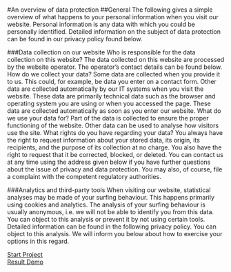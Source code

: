 
<br>

#An overview of data protection
##General
The following gives a simple overview of what happens to your personal information when you visit our website. Personal information is any data with which you could be personally identified. Detailed information on the subject of data protection can be found in our privacy policy found below.

###Data collection on our website
Who is responsible for the data collection on this website? The data collected on this website are processed by the website operator. The operator’s contact details can be found below. How do we collect your data? Some data are collected when you provide it to us. This could, for example, be data you enter on a contact form. Other data are collected automatically by our IT systems when you visit the website. These data are primarily technical data such as the browser and operating system you are using or when you accessed the page. These data are collected automatically as soon as you enter our website. What do we use your data for? Part of the data is collected to ensure the proper functioning of the website. Other data can be used to analyse how visitors use the site. What rights do you have regarding your data? You always have the right to request information about your stored data, its origin, its recipients, and the purpose of its collection at no charge. You also have the right to request that it be corrected, blocked, or deleted. You can contact us at any time using the address given below if you have further questions about the issue of privacy and data protection. You may also, of course, file a complaint with the competent regulatory authorities.

###Analytics and third-party tools
When visiting our website, statistical analyses may be made of your surfing behaviour. This happens primarily using cookies and analytics. The analysis of your surfing behaviour is usually anonymous, i.e. we will not be able to identify you from this data. You can object to this analysis or prevent it by not using certain tools. Detailed information can be found in the following privacy policy. You can object to this analysis. We will inform you below about how to exercise your options in this regard.

<div class="row">
    <div class="col-12 justify-content-center d-flex" >
        <a href="upload" class="btn btn-primary btn-lg ">Start Project</a>
        <div class="p-3"></div>
        <a href="result" class="btn btn-light btn-lg ">Result Demo</a>
    </div>
</div>